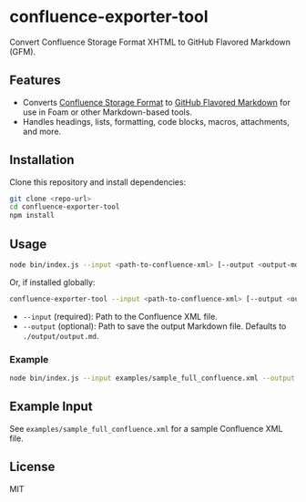 # confluence-exporter-tool

Convert Confluence Storage Format XHTML to GitHub Flavored Markdown (GFM).

## Features
- Converts [Confluence Storage Format](https://confluence.atlassian.com/doc/confluence-storage-format-790796544.html) to [GitHub Flavored Markdown](https://docs.github.com/en/get-started/writing-on-github/getting-started-with-writing-and-formatting-on-github/basic-writing-and-formatting-syntax) for use in Foam or other Markdown-based tools.
- Handles headings, lists, formatting, code blocks, macros, attachments, and more.

## Installation

Clone this repository and install dependencies:

```bash
git clone <repo-url>
cd confluence-exporter-tool
npm install
```

## Usage

```bash
node bin/index.js --input <path-to-confluence-xml> [--output <output-md-file>]
```

Or, if installed globally:

```bash
confluence-exporter-tool --input <path-to-confluence-xml> [--output <output-md-file>]
```

- `--input` (required): Path to the Confluence XML file.
- `--output` (optional): Path to save the output Markdown file. Defaults to `./output/output.md`.

### Example

```bash
node bin/index.js --input examples/sample_full_confluence.xml --output output.md
```

## Example Input
See `examples/sample_full_confluence.xml` for a sample Confluence XML file.

## License
MIT
